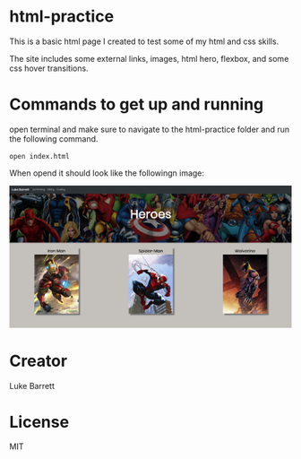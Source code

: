 # html-practice

This is a basic html page I created to test some of my html and css skills.

The site includes some external links, images, html hero, flexbox, and some css hover transitions.

# Commands to get up and running

open terminal and make sure to navigate to the html-practice folder and run the following command.

```
open index.html
```

When opend it should look like the followingn image:

![Image of home page of site](Images/Homepage.png)

# Creator

Luke Barrett

# License

MIT
